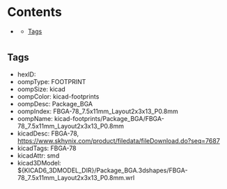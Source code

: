 



Contents
========

* [](#)
	* [Tags](#tags)

# 

## Tags

- hexID: 
- oompType: FOOTPRINT
- oompSize: kicad
- oompColor: kicad-footprints
- oompDesc: Package_BGA
- oompIndex: FBGA-78_7.5x11mm_Layout2x3x13_P0.8mm
- oompName: kicad-footprints/Package_BGA/FBGA-78_7.5x11mm_Layout2x3x13_P0.8mm
- kicadDesc: FBGA-78, https://www.skhynix.com/product/filedata/fileDownload.do?seq=7687
- kicadTags: FBGA-78
- kicadAttr: smd
- kicad3DModel: ${KICAD6_3DMODEL_DIR}/Package_BGA.3dshapes/FBGA-78_7.5x11mm_Layout2x3x13_P0.8mm.wrl
